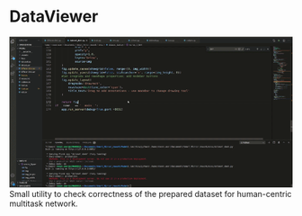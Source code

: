 # DataViewer
![Demo](Demonstration.gif)
Small utility to check correctness of the prepared dataset for human-centric multitask network.
